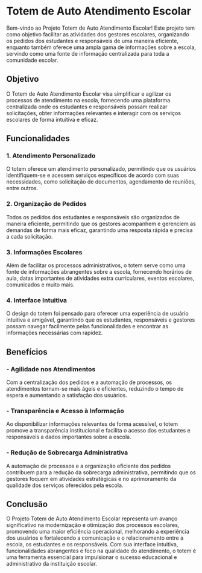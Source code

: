 # Totem de Auto Atendimento Escolar

Bem-vindo ao Projeto Totem de Auto Atendimento Escolar! Este projeto tem como objetivo facilitar as atividades dos gestores escolares, organizando os pedidos dos estudantes e responsáveis de uma maneira eficiente, enquanto também oferece uma ampla gama de informações sobre a escola, servindo como uma fonte de informação centralizada para toda a comunidade escolar.

## Objetivo

O Totem de Auto Atendimento Escolar visa simplificar e agilizar os processos de atendimento na escola, fornecendo uma plataforma centralizada onde os estudantes e responsáveis possam realizar solicitações, obter informações relevantes e interagir com os serviços escolares de forma intuitiva e eficaz.

## Funcionalidades

### 1. Atendimento Personalizado

O totem oferece um atendimento personalizado, permitindo que os usuários identifiquem-se e acessem serviços específicos de acordo com suas necessidades, como solicitação de documentos, agendamento de reuniões, entre outros.

### 2. Organização de Pedidos

Todos os pedidos dos estudantes e responsáveis são organizados de maneira eficiente, permitindo que os gestores acompanhem e gerenciem as demandas de forma mais eficaz, garantindo uma resposta rápida e precisa a cada solicitação.

### 3. Informações Escolares

Além de facilitar os processos administrativos, o totem serve como uma fonte de informações abrangentes sobre a escola, fornecendo horários de aula, datas importantes de atividades extra curriculares, eventos escolares, comunicados e muito mais.

### 4. Interface Intuitiva

O design do totem foi pensado para oferecer uma experiência de usuário intuitiva e amigável, garantindo que os estudantes, responsáveis e gestores possam navegar facilmente pelas funcionalidades e encontrar as informações necessárias com rapidez.

## Benefícios

### - Agilidade nos Atendimentos

Com a centralização dos pedidos e a automação de processos, os atendimentos tornam-se mais ágeis e eficientes, reduzindo o tempo de espera e aumentando a satisfação dos usuários.

### - Transparência e Acesso à Informação

Ao disponibilizar informações relevantes de forma acessível, o totem promove a transparência institucional e facilita o acesso dos estudantes e responsáveis a dados importantes sobre a escola.

### - Redução de Sobrecarga Administrativa

A automação de processos e a organização eficiente dos pedidos contribuem para a redução da sobrecarga administrativa, permitindo que os gestores foquem em atividades estratégicas e no aprimoramento da qualidade dos serviços oferecidos pela escola.

## Conclusão

O Projeto Totem de Auto Atendimento Escolar representa um avanço significativo na modernização e otimização dos processos escolares, promovendo uma maior eficiência operacional, melhorando a experiência dos usuários e fortalecendo a comunicação e o relacionamento entre a escola, os estudantes e os responsáveis. Com sua interface intuitiva, funcionalidades abrangentes e foco na qualidade do atendimento, o totem é uma ferramenta essencial para impulsionar o sucesso educacional e administrativo da instituição escolar.
